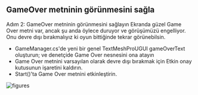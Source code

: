 ## GameOver metninin görünmesini sağla

Adım 2: GameOver metninin görünmesini sağlayın Ekranda güzel Game Over metni var, ancak şu anda öylece duruyor ve görüşümüzü engelliyor. Onu devre dışı bırakmalıyız ki oyun bittiğinde tekrar görünebilsin.

- GameManager.cs'de yeni bir genel TextMeshProUGUI gameOverText oluşturun; ve denetçide Game Over nesnesini ona atayın
- Game Over metnini varsayılan olarak devre dışı bırakmak için Etkin onay kutusunun işaretini kaldırın.
- Start()'ta Game Over metnini etkinleştirin.

![figures]()
